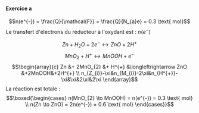 #### Exercice a
$$n(e^{-}) = \frac{Q}{\mathcal{F}} = \frac{Q}{N_{a}e} = 0.3 \text{ mol}$$
Le transfert d'électrons du réducteur à l'oxydant est : $n(e^{-})$

$$Zn + H_{2}O + 2e^{-}\leftrightarrow ZnO + 2H^{+}$$
$$MnO_{2} + H^{+} \leftrightarrow MnOOH + e^{ - } $$
$$\begin{array}{c}
Zn &+ 2MnO_{2} &+ H^{+} &\longleftrightarrow ZnO &+2MnOOH&+2H^{+} \\
n_{Z_{i}}-\xi&n_{M_{i}}-2\xi&n_{H^{+}}-\xi&\xi&2\xi&2\xi
\end{array}$$
La réaction est totale :
$$\boxed{\begin{cases}
n(MnO_{2} \to MnOOH) = n(e^{-}) = 0.3 \text{ mol} \\
n(Zn \to ZnO) = 2n(e^{-}) = 0.6 \text{ mol}
\end{cases}}$$
